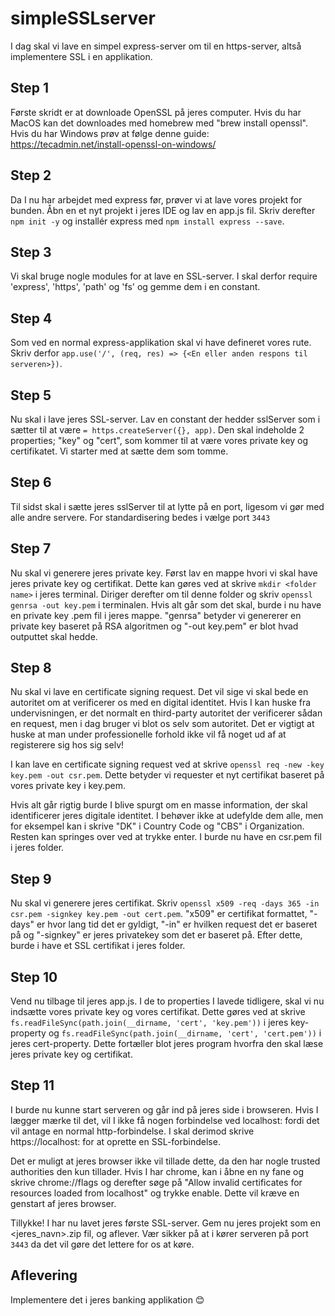 # simpleSSLserver

I dag skal vi lave en simpel express-server om til en https-server, altså implementere SSL i en applikation.

## Step 1
Første skridt er at downloade OpenSSL på jeres computer.
Hvis du har MacOS kan det downloades med homebrew med "brew install openssl". Hvis du har Windows prøv at følge denne guide: https://tecadmin.net/install-openssl-on-windows/

## Step 2
Da I nu har arbejdet med express før, prøver vi at lave vores projekt for bunden. Åbn en et nyt projekt i jeres IDE og lav en app.js fil.
Skriv derefter `npm init -y` og installér express med `npm install express --save`.

## Step 3
Vi skal bruge nogle modules for at lave en SSL-server. I skal derfor require 'express', 'https', 'path' og 'fs' og gemme dem i en constant.

## Step 4
Som ved en normal express-applikation skal vi have defineret vores rute. Skriv derfor `app.use('/', (req, res) => {<En eller anden respons til serveren>})`.

## Step 5
Nu skal i lave jeres SSL-server. Lav en constant der hedder sslServer som i sætter til at være `= https.createServer({}, app)`. Den skal indeholde 2 properties; "key" og "cert", som kommer til at være vores private key og certifikatet. Vi starter med at sætte dem som tomme.

## Step 6
Til sidst skal i sætte jeres sslServer til at lytte på en port, ligesom vi gør med alle andre servere. For standardisering bedes i vælge port `3443`

## Step 7
Nu skal vi generere jeres private key. Først lav en mappe hvori vi skal have jeres private key og certifikat. Dette kan gøres ved at skrive `mkdir <folder name>` i jeres terminal. Diriger derefter om til denne folder og skriv `openssl genrsa -out key.pem` i terminalen. Hvis alt går som det skal, burde i nu have en private key .pem fil i jeres mappe. "genrsa" betyder vi genererer en private key baseret på RSA algoritmen og "-out key.pem" er blot hvad outputtet skal hedde.
  
## Step 8
Nu skal vi lave en certificate signing request. Det vil sige vi skal bede en autoritet om at verificerer os med en digital identitet. Hvis I kan huske fra undervisningen, er det normalt en third-party autoritet der verificerer sådan en request, men i dag bruger vi blot os selv som autoritet. Det er vigtigt at huske at man under professionelle forhold ikke vil få noget ud af at registerere sig hos sig selv!

I kan lave en certificate signing request ved at skrive `openssl req -new -key key.pem -out csr.pem`. Dette betyder vi requester et nyt certifikat baseret på vores private key i key.pem.

Hvis alt går rigtig burde I blive spurgt om en masse information, der skal identificerer jeres digitale identitet. I behøver ikke at udefylde dem alle, men for eksempel kan i skrive "DK" i Country Code og "CBS" i Organization. Resten kan springes over ved at trykke enter. I burde nu have en csr.pem fil i jeres folder.

## Step 9
Nu skal vi generere jeres certifikat. Skriv `openssl x509 -req -days 365 -in csr.pem -signkey key.pem -out cert.pem`. "x509" er certifikat formattet, "-days" er hvor lang tid det er gyldigt, "-in" er hvilken request det er baseret på og "-signkey" er jeres privatekey som det er baseret på. Efter dette, burde i have et SSL certifikat i jeres folder.

## Step 10
Vend nu tilbage til jeres app.js. I de to properties I lavede tidligere, skal vi nu indsætte vores private key og vores certifikat. Dette gøres ved at skrive `fs.readFileSync(path.join(__dirname, 'cert', 'key.pem'))` i jeres key-property og `fs.readFileSync(path.join(__dirname, 'cert', 'cert.pem'))` i jeres cert-property. Dette fortæller blot jeres program hvorfra den skal læse jeres private key og certifikat. 

## Step 11
I burde nu kunne start serveren og går ind på jeres side i browseren. Hvis I lægger mærke til det, vil I ikke få nogen forbindelse ved localhost:<jeres port> fordi det vil antage en normal http-forbindelse. I skal derimod skrive https://localhost:<jeres port> for at oprette en SSL-forbindelse.
  
Det er muligt at jeres browser ikke vil tillade dette, da den har nogle trusted authorities den kun tillader. Hvis I har chrome, kan i åbne en ny fane og skrive chrome://flags og derefter søge på "Allow invalid certificates for resources loaded from localhost" og trykke enable. Dette vil kræve en genstart af jeres browser.

Tillykke! I har nu lavet jeres første SSL-server. Gem nu jeres projekt som en <jeres_navn>.zip fil, og aflever. Vær sikker på at i kører serveren på port `3443` da det vil gøre det lettere for os at køre.


## Aflevering
Implementere det i jeres banking applikation 😊



